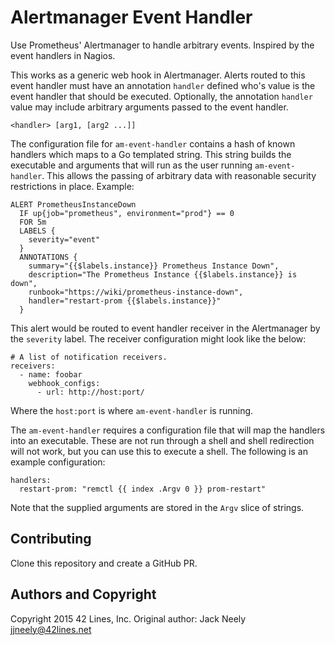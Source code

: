 Alertmanager Event Handler
==========================

Use Prometheus' Alertmanager to handle arbitrary events.  Inspired by the
event handlers in Nagios.

This works as a generic web hook in Alertmanager.  Alerts routed to this
event handler must have an annotation `handler` defined who's value is
the event handler that should be executed.  Optionally, the annotation
`handler` value may include arbitrary arguments passed to the event handler.

    <handler> [arg1, [arg2 ...]]

The configuration file for `am-event-handler` contains a hash of known
handlers which maps to a Go templated string.  This string builds the
executable and arguments that will run as the user running `am-event-handler`.
This allows the passing of arbitrary data with reasonable security restrictions
in place.  Example:

    ALERT PrometheusInstanceDown
      IF up{job="prometheus", environment="prod"} == 0
      FOR 5m
      LABELS {
        severity="event"
      }
      ANNOTATIONS {
        summary="{{$labels.instance}} Prometheus Instance Down",
        description="The Prometheus Instance {{$labels.instance}} is down",
        runbook="https://wiki/prometheus-instance-down",
        handler="restart-prom {{$labels.instance}}"
      }

This alert would be routed to event handler receiver in the Alertmanager
by the `severity` label.  The receiver configuration might look like the
below:

    # A list of notification receivers.
    receivers:
      - name: foobar
        webhook_configs:
          - url: http://host:port/

Where the `host:port` is where `am-event-handler` is running.

The `am-event-handler` requires a configuration file that will map the
handlers into an executable.  These are not run through a shell and shell
redirection will not work, but you can use this to execute a shell.  The
following is an example configuration:

    handlers:
      restart-prom: "remctl {{ index .Argv 0 }} prom-restart"

Note that the supplied arguments are stored in the `Argv` slice of strings.

Contributing
------------

Clone this repository and create a GitHub PR.

Authors and Copyright
---------------------

Copyright 2015 42 Lines, Inc.  Original author: Jack Neely <jjneely@42lines.net>
